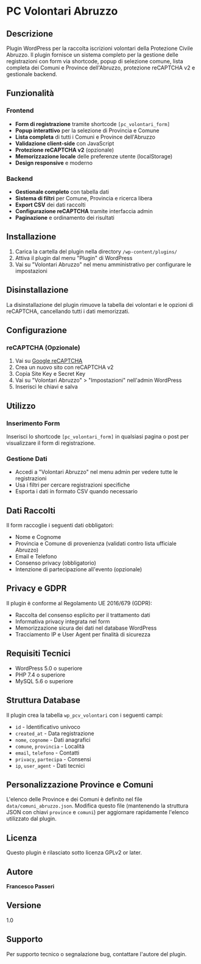 # PC Volontari Abruzzo

## Descrizione

Plugin WordPress per la raccolta iscrizioni volontari della Protezione Civile Abruzzo. Il plugin fornisce un sistema completo per la gestione delle registrazioni con form via shortcode, popup di selezione comune, lista completa dei Comuni e Province dell'Abruzzo, protezione reCAPTCHA v2 e gestionale backend.

## Funzionalità

### Frontend
- **Form di registrazione** tramite shortcode `[pc_volontari_form]`
- **Popup interattivo** per la selezione di Provincia e Comune
- **Lista completa** di tutti i Comuni e Province dell'Abruzzo
- **Validazione client-side** con JavaScript
- **Protezione reCAPTCHA v2** (opzionale)
- **Memorizzazione locale** delle preferenze utente (localStorage)
- **Design responsive** e moderno

### Backend
- **Gestionale completo** con tabella dati
- **Sistema di filtri** per Comune, Provincia e ricerca libera
- **Export CSV** dei dati raccolti
- **Configurazione reCAPTCHA** tramite interfaccia admin
- **Paginazione** e ordinamento dei risultati

## Installazione

1. Carica la cartella del plugin nella directory `/wp-content/plugins/`
2. Attiva il plugin dal menu "Plugin" di WordPress
3. Vai su "Volontari Abruzzo" nel menu amministrativo per configurare le impostazioni

## Disinstallazione

La disinstallazione del plugin rimuove la tabella dei volontari e le opzioni di reCAPTCHA, cancellando tutti i dati memorizzati.

## Configurazione

### reCAPTCHA (Opzionale)
1. Vai su [Google reCAPTCHA](https://www.google.com/recaptcha/admin)
2. Crea un nuovo sito con reCAPTCHA v2
3. Copia Site Key e Secret Key
4. Vai su "Volontari Abruzzo" > "Impostazioni" nell'admin WordPress
5. Inserisci le chiavi e salva

## Utilizzo

### Inserimento Form
Inserisci lo shortcode `[pc_volontari_form]` in qualsiasi pagina o post per visualizzare il form di registrazione.

### Gestione Dati
- Accedi a "Volontari Abruzzo" nel menu admin per vedere tutte le registrazioni
- Usa i filtri per cercare registrazioni specifiche
- Esporta i dati in formato CSV quando necessario

## Dati Raccolti

Il form raccoglie i seguenti dati obbligatori:
- Nome e Cognome
- Provincia e Comune di provenienza (validati contro lista ufficiale Abruzzo)
- Email e Telefono
- Consenso privacy (obbligatorio)
- Intenzione di partecipazione all'evento (opzionale)

## Privacy e GDPR

Il plugin è conforme al Regolamento UE 2016/679 (GDPR):
- Raccolta del consenso esplicito per il trattamento dati
- Informativa privacy integrata nel form
- Memorizzazione sicura dei dati nel database WordPress
- Tracciamento IP e User Agent per finalità di sicurezza

## Requisiti Tecnici

- WordPress 5.0 o superiore
- PHP 7.4 o superiore
- MySQL 5.6 o superiore

## Struttura Database

Il plugin crea la tabella `wp_pcv_volontari` con i seguenti campi:
- `id` - Identificativo univoco
- `created_at` - Data registrazione
- `nome`, `cognome` - Dati anagrafici
- `comune`, `provincia` - Località
- `email`, `telefono` - Contatti
- `privacy`, `partecipa` - Consensi
- `ip`, `user_agent` - Dati tecnici

## Personalizzazione Province e Comuni

L'elenco delle Province e dei Comuni è definito nel file `data/comuni_abruzzo.json`.
Modifica questo file (mantenendo la struttura JSON con chiavi `province` e `comuni`)
per aggiornare rapidamente l'elenco utilizzato dal plugin.

## Licenza

Questo plugin è rilasciato sotto licenza GPLv2 or later.

## Autore

**Francesco Passeri**

## Versione

1.0

## Supporto

Per supporto tecnico o segnalazione bug, contattare l'autore del plugin.
